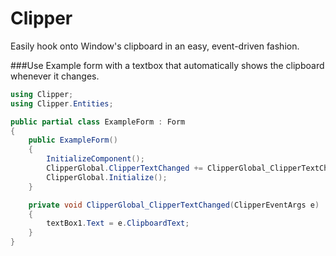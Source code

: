 Clipper
=======

Easily hook onto Window's clipboard in an easy, event-driven fashion.


###Use
Example form with a textbox that automatically shows the clipboard whenever it changes.
```c#
using Clipper;
using Clipper.Entities;

public partial class ExampleForm : Form
{
    public ExampleForm()
    {
        InitializeComponent();
        ClipperGlobal.ClipperTextChanged += ClipperGlobal_ClipperTextChanged;
        ClipperGlobal.Initialize();
    }

    private void ClipperGlobal_ClipperTextChanged(ClipperEventArgs e)
    {
        textBox1.Text = e.ClipboardText;
    }
}
```
